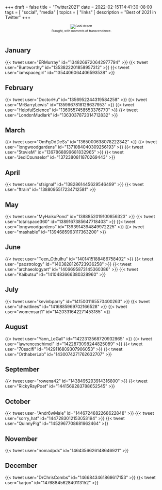 +++
draft = false
title = "Twitter2021"
date = 2022-02-15T14:41:30-08:00
tags = [
  "social",
  "media"
  ]
topics = [
  "links"
]
description = "Best of 2021 in Twitter"
+++

<div align="center" style="font-size:x-small"><img src="https://milkfish08.s3.amazonaws.com/photo/blog/abovethefold/2684593473_b60d7f363f_o.jpg" alt="Gobi desert"
title="Gobi desert" /><br />
Fraught, with moments of transcendence.</div><br clear="all" />

## January

{{< tweet user="ERMurray" id="1348269720642977794" >}}
{{< tweet user="Buntworthy" id="1353822201858957312" >}}
{{< tweet user="iamspacegirl" id="1354406064406593538" >}}

## February

{{< tweet user="DoctorHu" id="1356952244319584258" >}}
{{< tweet user="MrBarryLewis" id="1359667818128637953" >}}
{{< tweet user="HelpfulScience" id="1360557458553376770" >}}
{{< tweet user="LondonMudlark" id="1363037872014712832" >}}

## March

{{< tweet user="OmFgOdDeSs" id="1365000638078222342" >}}
{{< tweet user="longwoodgardens" id="1371084040309256193" >}}
{{< tweet user="5tevieM" id="1367868899681832965" >}}
{{< tweet user="JediCounselor" id="1372380811870269443" >}}

## April

{{< tweet user="sfsignal" id="1382861445629546499" >}}
{{< tweet user="ftrain" id="1388095517234712581" >}}

## May

{{< tweet user="MyHaikuPond" id="1388852019100856323" >}}
{{< tweet user="totalspace360" id="1389167385647718403" >}}
{{< tweet user="longwoodgardens" id="1393914394849972225" >}}
{{< tweet user="mashable" id="1394685963117363200" >}}

## June

{{< tweet user="Teen_Cthulhu" id="1401415188486758402" >}}
{{< tweet user="paostrology" id="1403828126723936258" >}}
{{< tweet user="archaeologyart" id="1406695873145360386" >}}
{{< tweet user="Kaibutsu" id="1410483666380328960" >}}

## July

{{< tweet user="kevinbparry" id="1415001165570400263" >}}
{{< tweet user="cheatlines" id="1416885969702166528" >}}
{{< tweet user="womensart1" id="1420331642271453185" >}}

## August

{{< tweet user="Yann_LeGall" id="1422313568720932865" >}}
{{< tweet user="lawrenceschimel" id="1422873098244825089" >}}
{{< tweet user="70sscifi" id="1429116809307906053" >}}
{{< tweet user="OrthaberLab" id="1430074271762632707" >}}

## September

{{< tweet user="rowena42" id="1438495293914316800" >}}
{{< tweet user="RickyRayPoet" id="1441569283788652545" >}}

## October

{{< tweet user="Andr6wMale" id="1446724882268622848" >}}
{{< tweet user="sorry_hat" id="1447283012153053194" >}}
{{< tweet user="QuinnyPig" id="1452967708681662464" >}}

## November

{{< tweet user="nomadpdx" id="1464356626148646921" >}}

## December

{{< tweet user="DrChrisCombs" id="1466843461869617153" >}}
{{< tweet user="karjon" id="1476884562840113152" >}}
